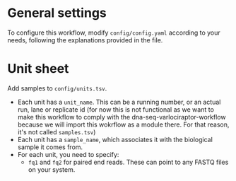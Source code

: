 # General settings
To configure this workflow, modify ``config/config.yaml`` according to your needs, following the explanations provided in the file.

# Unit sheet

Add samples to `config/units.tsv`.
* Each unit has a `unit_name`. This can be a running number, or an actual run, lane or replicate id (for now this is not functional as we want to make this workflow to comply with the dna-seq-varlociraptor-workflow because we will import this wokrflow as a module there. For that reason, it's not called `samples.tsv`)
* Each unit has a `sample_name`, which associates it with the biological sample it comes from.
* For each unit, you need to specify:
  * `fq1` and `fq2` for paired end reads. These can point to any FASTQ files on your system.
 
